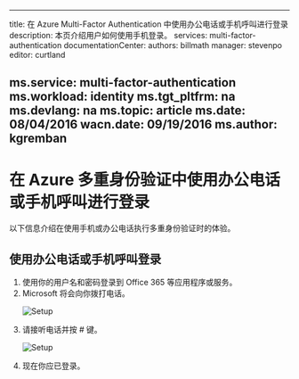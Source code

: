 
---
title: 在 Azure Multi-Factor Authentication 中使用办公电话或手机呼叫进行登录
description: 本页介绍用户如何使用手机登录。
services: multi-factor-authentication
documentationCenter: 
authors: billmath
manager: stevenpo
editor: curtland

ms.service: multi-factor-authentication
ms.workload: identity
ms.tgt_pltfrm: na
ms.devlang: na
ms.topic: article
ms.date: 08/04/2016
wacn.date: 09/19/2016
ms.author: kgremban
---

# 在 Azure 多重身份验证中使用办公电话或手机呼叫进行登录

以下信息介绍在使用手机或办公电话执行多重身份验证时的体验。

## 使用办公电话或手机呼叫登录

<ol>

<li>使用你的用户名和密码登录到 Office 365 等应用程序或服务。</li>
<li>Microsoft 将会向你拨打电话。</li>

![Setup](./media/multi-factor-authentication-end-user-signin-phone/call.png)

<li>请接听电话并按 # 键。</li>

![Setup](./media/multi-factor-authentication-end-user-signin-phone/phone.png)

<li>现在你应已登录。</li>

<!---HONumber=Mooncake_0912_2016-->